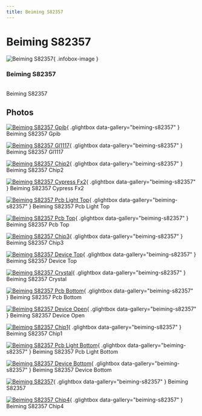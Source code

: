 ```yaml
---
title: Beiming S82357
---
```


# Beiming S82357

<div class="infobox" markdown>

![Beiming S82357](./img/Beiming_s82357_gpib.jpg){ .infobox-image }

### Beiming S82357

| | |
|---|---|

</div>

[](./img/Beiming_s82357.png)  [](./img/Beiming_s82357.png)Beiming S82357

## Photos

<div class="photo-grid" markdown>

[![Beiming S82357 Gpib](./img/Beiming_s82357_gpib.jpg)](./img/Beiming_s82357_gpib.jpg "Beiming S82357 Gpib"){ .glightbox data-gallery="beiming-s82357" }
<span class="caption">Beiming S82357 Gpib</span>

[![Beiming S82357 Gl1117](./img/Beiming_s82357_gl1117.jpg)](./img/Beiming_s82357_gl1117.jpg "Beiming S82357 Gl1117"){ .glightbox data-gallery="beiming-s82357" }
<span class="caption">Beiming S82357 Gl1117</span>

[![Beiming S82357 Chip2](./img/Beiming_s82357_chip2.jpg)](./img/Beiming_s82357_chip2.jpg "Beiming S82357 Chip2"){ .glightbox data-gallery="beiming-s82357" }
<span class="caption">Beiming S82357 Chip2</span>

[![Beiming S82357 Cypress Fx2](./img/Beiming_s82357_cypress_fx2.jpg)](./img/Beiming_s82357_cypress_fx2.jpg "Beiming S82357 Cypress Fx2"){ .glightbox data-gallery="beiming-s82357" }
<span class="caption">Beiming S82357 Cypress Fx2</span>

[![Beiming S82357 Pcb Light Top](./img/Beiming_s82357_pcb_light_top.jpg)](./img/Beiming_s82357_pcb_light_top.jpg "Beiming S82357 Pcb Light Top"){ .glightbox data-gallery="beiming-s82357" }
<span class="caption">Beiming S82357 Pcb Light Top</span>

[![Beiming S82357 Pcb Top](./img/Beiming_s82357_pcb_top.jpg)](./img/Beiming_s82357_pcb_top.jpg "Beiming S82357 Pcb Top"){ .glightbox data-gallery="beiming-s82357" }
<span class="caption">Beiming S82357 Pcb Top</span>

[![Beiming S82357 Chip3](./img/Beiming_s82357_chip3.jpg)](./img/Beiming_s82357_chip3.jpg "Beiming S82357 Chip3"){ .glightbox data-gallery="beiming-s82357" }
<span class="caption">Beiming S82357 Chip3</span>

[![Beiming S82357 Device Top](./img/Beiming_s82357_device_top.jpg)](./img/Beiming_s82357_device_top.jpg "Beiming S82357 Device Top"){ .glightbox data-gallery="beiming-s82357" }
<span class="caption">Beiming S82357 Device Top</span>

[![Beiming S82357 Crystal](./img/Beiming_s82357_crystal.jpg)](./img/Beiming_s82357_crystal.jpg "Beiming S82357 Crystal"){ .glightbox data-gallery="beiming-s82357" }
<span class="caption">Beiming S82357 Crystal</span>

[![Beiming S82357 Pcb Bottom](./img/Beiming_s82357_pcb_bottom.jpg)](./img/Beiming_s82357_pcb_bottom.jpg "Beiming S82357 Pcb Bottom"){ .glightbox data-gallery="beiming-s82357" }
<span class="caption">Beiming S82357 Pcb Bottom</span>

[![Beiming S82357 Device Open](./img/Beiming_s82357_device_open.jpg)](./img/Beiming_s82357_device_open.jpg "Beiming S82357 Device Open"){ .glightbox data-gallery="beiming-s82357" }
<span class="caption">Beiming S82357 Device Open</span>

[![Beiming S82357 Chip1](./img/Beiming_s82357_chip1.jpg)](./img/Beiming_s82357_chip1.jpg "Beiming S82357 Chip1"){ .glightbox data-gallery="beiming-s82357" }
<span class="caption">Beiming S82357 Chip1</span>

[![Beiming S82357 Pcb Light Bottom](./img/Beiming_s82357_pcb_light_bottom.jpg)](./img/Beiming_s82357_pcb_light_bottom.jpg "Beiming S82357 Pcb Light Bottom"){ .glightbox data-gallery="beiming-s82357" }
<span class="caption">Beiming S82357 Pcb Light Bottom</span>

[![Beiming S82357 Device Bottom](./img/Beiming_s82357_device_bottom.jpg)](./img/Beiming_s82357_device_bottom.jpg "Beiming S82357 Device Bottom"){ .glightbox data-gallery="beiming-s82357" }
<span class="caption">Beiming S82357 Device Bottom</span>

[![Beiming S82357](./img/Beiming_s82357.jpg)](./img/Beiming_s82357.png "Beiming S82357"){ .glightbox data-gallery="beiming-s82357" }
<span class="caption">Beiming S82357</span>

[![Beiming S82357 Chip4](./img/Beiming_s82357_chip4.jpg)](./img/Beiming_s82357_chip4.jpg "Beiming S82357 Chip4"){ .glightbox data-gallery="beiming-s82357" }
<span class="caption">Beiming S82357 Chip4</span>

</div>

